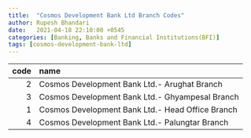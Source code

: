 ```yaml
---
title:  "Cosmos Development Bank Ltd Branch Codes"
author: Rupesh Bhandari
date:   2021-04-18 22:10:00 +0545
categories: [Banking, Banks and Financial Institutions(BFI)]
tags: [cosmos-development-bank-ltd]
---
```


|   code | name                                             |
|-------:|:-------------------------------------------------|
|      2 | Cosmos Development Bank Ltd.- Arughat Branch     |
|      3 | Cosmos Development Bank Ltd.- Ghyampesal Branch  |
|      1 | Cosmos Development Bank Ltd.- Head Office Branch |
|      4 | Cosmos Development Bank Ltd.- Palungtar Branch   |
